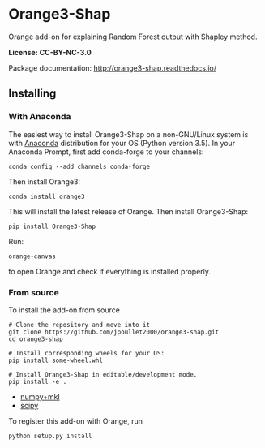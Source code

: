 Orange3-Shap
============

Orange add-on for explaining Random Forest output with Shapley method.

**License: CC-BY-NC-3.0**

Package documentation: http://orange3-shap.readthedocs.io/

Installing
----------

### With Anaconda

The easiest way to install Orange3-Shap on a non-GNU/Linux system is
with [Anaconda] distribution for your OS (Python version 3.5).
In your Anaconda Prompt, first add conda-forge to your channels:

    conda config --add channels conda-forge

Then install Orange3:

    conda install orange3

This will install the latest release of Orange. Then install Orange3-Shap:
  
    pip install Orange3-Shap

Run:

    orange-canvas

to open Orange and check if everything is installed properly.


[Anaconda]: https://www.continuum.io/downloads

### From source

To install the add-on from source

    # Clone the repository and move into it
    git clone https://github.com/jpoullet2000/orange3-shap.git
    cd orange3-shap

    # Install corresponding wheels for your OS:
    pip install some-wheel.whl

    # Install Orange3-Shap in editable/development mode.
    pip install -e .

 - [numpy+mkl](http://www.lfd.uci.edu/~gohlke/pythonlibs/#numpy)
 - [scipy](http://www.lfd.uci.edu/~gohlke/pythonlibs/#scipy)

To register this add-on with Orange, run

    python setup.py install
